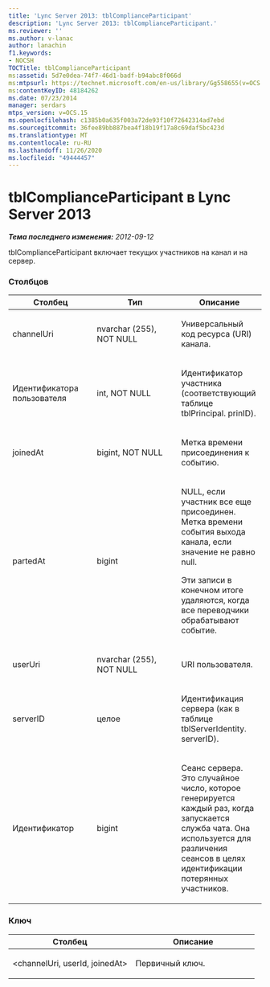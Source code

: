 ```yaml
---
title: 'Lync Server 2013: tblComplianceParticipant'
description: 'Lync Server 2013: tblComplianceParticipant.'
ms.reviewer: ''
ms.author: v-lanac
author: lanachin
f1.keywords:
- NOCSH
TOCTitle: tblComplianceParticipant
ms:assetid: 5d7e0dea-74f7-46d1-badf-b94abc8f066d
ms:mtpsurl: https://technet.microsoft.com/en-us/library/Gg558655(v=OCS.15)
ms:contentKeyID: 48184262
ms.date: 07/23/2014
manager: serdars
mtps_version: v=OCS.15
ms.openlocfilehash: c1385b0a635f003a72de93f10f72642314ad7ebd
ms.sourcegitcommit: 36fee89bb887bea4f18b19f17a8c69daf5bc423d
ms.translationtype: MT
ms.contentlocale: ru-RU
ms.lasthandoff: 11/26/2020
ms.locfileid: "49444457"
---
```

# <a name="tblcomplianceparticipant-in-lync-server-2013"></a>tblComplianceParticipant в Lync Server 2013

<div data-xmlns="http://www.w3.org/1999/xhtml">

<div class="topic" data-xmlns="http://www.w3.org/1999/xhtml" data-msxsl="urn:schemas-microsoft-com:xslt" data-cs="https://msdn.microsoft.com/">

<div data-asp="https://msdn2.microsoft.com/asp">



</div>

<div id="mainSection">

<div id="mainBody">

<span> </span>

_**Тема последнего изменения:** 2012-09-12_

tblComplianceParticipant включает текущих участников на канал и на сервер.

### <a name="columns"></a>Столбцов

<table>
<colgroup>
<col style="width: 33%" />
<col style="width: 33%" />
<col style="width: 33%" />
</colgroup>
<thead>
<tr class="header">
<th>Столбец</th>
<th>Тип</th>
<th>Описание</th>
</tr>
</thead>
<tbody>
<tr class="odd">
<td><p>channelUri</p></td>
<td><p>nvarchar (255), NOT NULL</p></td>
<td><p>Универсальный код ресурса (URI) канала.</p></td>
</tr>
<tr class="even">
<td><p>Идентификатора пользователя</p></td>
<td><p>int, NOT NULL</p></td>
<td><p>Идентификатор участника (соответствующий таблице tblPrincipal. prinID).</p></td>
</tr>
<tr class="odd">
<td><p>joinedAt</p></td>
<td><p>bigint, NOT NULL</p></td>
<td><p>Метка времени присоединения к событию.</p></td>
</tr>
<tr class="even">
<td><p>partedAt</p></td>
<td><p>bigint</p></td>
<td><p>NULL, если участник все еще присоединен. Метка времени события выхода канала, если значение не равно null.</p>
<p>Эти записи в конечном итоге удаляются, когда все переводчики обрабатывают событие.</p></td>
</tr>
<tr class="odd">
<td><p>userUri</p></td>
<td><p>nvarchar (255), NOT NULL</p></td>
<td><p>URI пользователя.</p></td>
</tr>
<tr class="even">
<td><p>serverID</p></td>
<td><p>целое</p></td>
<td><p>Идентификация сервера (как в таблице tblServerIdentity. serverID).</p></td>
</tr>
<tr class="odd">
<td><p>Идентификатор</p></td>
<td><p>bigint</p></td>
<td><p>Сеанс сервера. Это случайное число, которое генерируется каждый раз, когда запускается служба чата. Она используется для различения сеансов в целях идентификации потерянных участников.</p></td>
</tr>
</tbody>
</table>


### <a name="key"></a>Ключ

<table>
<colgroup>
<col style="width: 50%" />
<col style="width: 50%" />
</colgroup>
<thead>
<tr class="header">
<th>Столбец</th>
<th>Описание</th>
</tr>
</thead>
<tbody>
<tr class="odd">
<td><p>&lt;channelUri, userId, joinedAt&gt;</p></td>
<td><p>Первичный ключ.</p></td>
</tr>
</tbody>
</table>


</div>

<span> </span>

</div>

</div>

</div>

